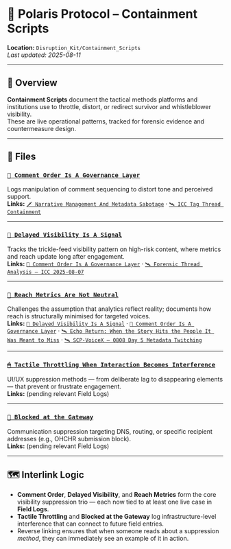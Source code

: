 # 🧨 Polaris Protocol – Containment Scripts  
**Location:** `Disruption_Kit/Containment_Scripts`  
_Last updated: 2025-08-11_

---

## 📌 Overview  
**Containment Scripts** document the tactical methods platforms and institutions use to throttle, distort, or redirect survivor and whistleblower visibility.  
These are live operational patterns, tracked for forensic evidence and countermeasure design.

---

## 📂 Files

### [`🧨 Comment Order Is A Governance Layer`](./🧨_comment_order_is_a_governance_layer.md)  
Logs manipulation of comment sequencing to distort tone and perceived support.  
**Links:** [`🗡 Narrative Management And Metadata Sabotage`](../Big_Picture_Protocols/🗡_narrative_management_and_metadata_storage.md) · [`🛰️ ICC Tag Thread Containment`](../Field_Logs/icc_tag_thread_containment.md)

---

### [`🧨 Delayed Visibility Is A Signal`](./🧨_delayed_visibility_is_a_signal.md)  
Tracks the trickle-feed visibility pattern on high-risk content, where metrics and reach update long after engagement.  
**Links:** [`🧨 Comment Order Is A Governance Layer`](./🧨_comment_order_is_a_governance_layer.md) · [`🛰️ Forensic Thread Analysis – ICC 2025-08-07`](../Field_Logs/🛰️_forensic_thread_analysis_icc_2025-08-07.md)

---

### [`🧨 Reach Metrics Are Not Neutral`](./🧨_reach_metrics_are_not_neutral.md)  
Challenges the assumption that analytics reflect reality; documents how reach is structurally minimised for targeted voices.  
**Links:** [`🧨 Delayed Visibility Is A Signal`](./🧨_delayed_visibility_is_a_signal.md) · [`🧨 Comment Order Is A Governance Layer`](./🧨_comment_order_is_a_governance_layer.md) · [`🛰️ Echo Return: When the Story Hits the People It Was Meant to Miss`](../Field_Logs/🛰️_echo_return_when_the_story_hits_the_people_it_was_meant_to_miss.md) · [`🛰️ SCP-VoiceX – 0808 Day 5 Metadata Twitching`](../Field_Logs/🛰️_SCP-VoiceX-0808_Day_5_Metadata_Twitching.md)

---

### [`🖱 Tactile Throttling When Interaction Becomes Interference`](./🖱_tactile_throttling_when_interaction_becomes_interference.md)  
UI/UX suppression methods — from deliberate lag to disappearing elements — that prevent or frustrate engagement.  
**Links:** (pending relevant Field Logs)

---

### [`🚫 Blocked at the Gateway`](./🚫_blocked_at_the_gateway.md)  
Communication suppression targeting DNS, routing, or specific recipient addresses (e.g., OHCHR submission block).  
**Links:** (pending relevant Field Logs)

---

## 🗺️ Interlink Logic  
- **Comment Order**, **Delayed Visibility**, and **Reach Metrics** form the core visibility suppression trio — each now tied to at least one live case in **Field Logs**.  
- **Tactile Throttling** and **Blocked at the Gateway** log infrastructure-level interference that can connect to future field entries.  
- Reverse linking ensures that when someone reads about a suppression *method*, they can immediately see an example of it in action.

